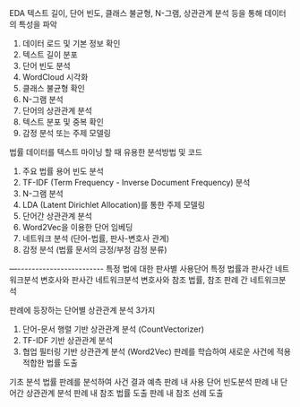 EDA
텍스트 길이, 단어 빈도, 클래스 불균형, N-그램, 상관관계 분석 등을 통해 데이터의 특성을 파악
1. 데이터 로드 및 기본 정보 확인
2. 텍스트 길이 분포
3. 단어 빈도 분석
4. WordCloud 시각화
5. 클래스 불균형 확인
6. N-그램 분석
7. 단어의 상관관계 분석
8. 텍스트 분포 및 중복 확인
9. 감정 분석 또는 주제 모델링

법률 데이터를 텍스트 마이닝 할 때 유용한 분석방법 및 코드
1. 주요 법률 용어 빈도 분석
2. TF-IDF (Term Frequency - Inverse Document Frequency) 분석
3. N-그램 분석
4. LDA (Latent Dirichlet Allocation)를 통한 주제 모델링
5. 단어간 상관관계 분석
6. Word2Vec을 이용한 단어 임베딩
7. 네트워크 분석 (단어-법률, 판사-변호사 관계)
8. 감정 분석 (법률 문서의 긍정/부정 감정 분류)

—------------------------
특정 법에 대한 판사별 사용단어
특정 법률과 판사간 네트워크분석
변호사와 판사간 네트워크분석
변호사와 참조 법률, 참조 판례 간 네트워크분석

판례에 등장하는 단어별 상관관계 분석 3가지
1. 단어-문서 행렬 기반 상관관계 분석 (CountVectorizer)
2. TF-IDF 기반 상관관계 분석
3. 협업 필터링 기반 상관관계 분석 (Word2Vec)
판례를 학습하여 새로운 사건에 적용 적합한 법률 도출



기초 분석 
법률 판례를 분석하여 사건 결과 예측
판례 내 사용 단어 빈도분석
판례 내 단어간 상관관계 분석
판례 내 참조 법률 도출
판례 내 참조 선례 도출


